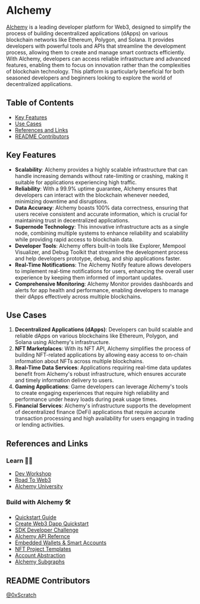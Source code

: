 # Alchemy

[Alchemy](https://www.alchemy.com/) is a leading developer platform for Web3, designed to simplify the process of building decentralized applications (dApps) on various blockchain networks like Ethereum, Polygon, and Solana. It provides developers with powerful tools and APIs that streamline the development process, allowing them to create and manage smart contracts efficiently. With Alchemy, developers can access reliable infrastructure and advanced features, enabling them to focus on innovation rather than the complexities of blockchain technology. This platform is particularly beneficial for both seasoned developers and beginners looking to explore the world of decentralized applications.

## Table of Contents

- [Key Features](#key-features)
- [Use Cases](#use-cases)
- [References and Links](#references-and-links)
- [README Contributors](#readme-contributors)

## Key Features

- **Scalability**: Alchemy provides a highly scalable infrastructure that can handle increasing demands without rate-limiting or crashing, making it suitable for applications experiencing high traffic.
- **Reliability**: With a 99.9% uptime guarantee, Alchemy ensures that developers can interact with the blockchain whenever needed, minimizing downtime and disruptions.
- **Data Accuracy**: Alchemy boasts 100% data correctness, ensuring that users receive consistent and accurate information, which is crucial for maintaining trust in decentralized applications.
- **Supernode Technology**: This innovative infrastructure acts as a single node, combining multiple systems to enhance reliability and scalability while providing rapid access to blockchain data.
- **Developer Tools**: Alchemy offers built-in tools like Explorer, Mempool Visualizer, and Debug Toolkit that streamline the development process and help developers prototype, debug, and ship applications faster.
- **Real-Time Notifications**: The Alchemy Notify feature allows developers to implement real-time notifications for users, enhancing the overall user experience by keeping them informed of important updates.
- **Comprehensive Monitoring**: Alchemy Monitor provides dashboards and alerts for app health and performance, enabling developers to manage their dApps effectively across multiple blockchains.

## Use Cases

1. **Decentralized Applications (dApps)**: Developers can build scalable and reliable dApps on various blockchains like Ethereum, Polygon, and Solana using Alchemy's infrastructure.
2. **NFT Marketplaces**: With its NFT API, Alchemy simplifies the process of building NFT-related applications by allowing easy access to on-chain information about NFTs across multiple blockchains.
3. **Real-Time Data Services**: Applications requiring real-time data updates benefit from Alchemy's robust infrastructure, which ensures accurate and timely information delivery to users.
4. **Gaming Applications**: Game developers can leverage Alchemy's tools to create engaging experiences that require high reliability and performance under heavy loads during peak usage times.
5. **Financial Services**: Alchemy's infrastructure supports the development of decentralized finance (DeFi) applications that require accurate transaction processing and high availability for users engaging in trading or lending activities.

## References and Links

### Learn 👨‍💻

- [Dev Workshop](https://www.youtube.com/watch?v=L57DNTdR7y0&t=19s)
- [Road To Web3](https://docs.alchemy.com/docs/welcome-to-the-road-to-web3)
- [Alchemy University](https://www.alchemy.com/university)

### Build with Alchemy 🛠️

- [Quickstart Guide](https://docs.alchemy.com/docs/alchemy-quickstart-guide)
- [Create Web3 Dapp Quickstart](https://docs.alchemy.com/docs/create-web3-dapp-quickstart)
- [SDK Developer Challenge](https://docs.alchemy.com/docs/welcome-to-the-sdk-developer-challenge)
- [Alchemy API Refernce](https://docs.alchemy.com/reference/api-overview)
- [Embedded Wallets & Smart Accounts](https://accountkit.alchemy.com/react/quickstart?a=embedded-accounts)
- [NFT Project Templates](https://docs.alchemy.com/docs/nft-project-code-templates)
- [Account Abstraction](https://docs.alchemy.com/docs/account-abstraction-overview)
- [Alchemy Subgraphs](https://docs.alchemy.com/docs/alchemy-subgraphs-overview)

## README Contributors

[@0xScratch](https://github.com/0xScratch)
